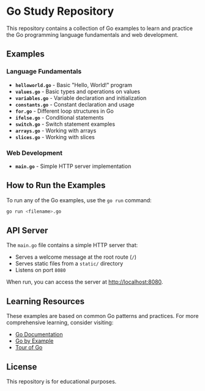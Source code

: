 # Go Study Repository

This repository contains a collection of Go examples to learn and practice the Go programming language fundamentals and web development.

## Examples

### Language Fundamentals
- **`helloworld.go`** - Basic "Hello, World!" program
- **`values.go`** - Basic types and operations on values
- **`variables.go`** - Variable declaration and initialization
- **`constants.go`** - Constant declaration and usage
- **`for.go`** - Different loop structures in Go
- **`ifelse.go`** - Conditional statements
- **`switch.go`** - Switch statement examples
- **`arrays.go`** - Working with arrays
- **`slices.go`** - Working with slices

### Web Development
- **`main.go`** - Simple HTTP server implementation

## How to Run the Examples

To run any of the Go examples, use the `go run` command:

```bash
go run <filename>.go
```

## API Server

The `main.go` file contains a simple HTTP server that:
- Serves a welcome message at the root route (`/`)
- Serves static files from a `static/` directory
- Listens on port `8080`

When run, you can access the server at [http://localhost:8080](http://localhost:8080).

## Learning Resources

These examples are based on common Go patterns and practices. For more comprehensive learning, consider visiting:
- [Go Documentation](https://golang.org/doc/)
- [Go by Example](https://gobyexample.com/)
- [Tour of Go](https://tour.golang.org/)

## License

This repository is for educational purposes.